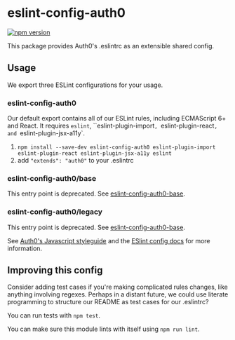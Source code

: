 # eslint-config-auth0

[![npm version](https://badge.fury.io/js/eslint-config-auth0.svg)](http://badge.fury.io/js/eslint-config-auth0)

This package provides Auth0's .eslintrc as an extensible shared config.

## Usage

We export three ESLint configurations for your usage.

### eslint-config-auth0

Our default export contains all of our ESLint rules, including ECMAScript 6+ and React. It requires `eslint`, ``eslint-plugin-import`, `eslint-plugin-react`, and `eslint-plugin-jsx-a11y`.

1. `npm install --save-dev eslint-config-auth0 eslint-plugin-import eslint-plugin-react eslint-plugin-jsx-a11y eslint`
2. add `"extends": "auth0"` to your .eslintrc

### eslint-config-auth0/base

This entry point is deprecated. See [eslint-config-auth0-base](https://npmjs.com/eslint-config-auth0-base).

### eslint-config-auth0/legacy

This entry point is deprecated. See [eslint-config-auth0-base](https://npmjs.com/eslint-config-auth0-base).

See [Auth0's Javascript styleguide](https://github.com/auth0/javascript) and
the [ESlint config docs](http://eslint.org/docs/user-guide/configuring#extending-configuration-files)
for more information.

## Improving this config

Consider adding test cases if you're making complicated rules changes, like anything involving regexes. Perhaps in a distant future, we could use literate programming to structure our README as test cases for our .eslintrc?

You can run tests with `npm test`.

You can make sure this module lints with itself using `npm run lint`.
